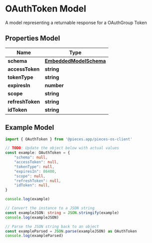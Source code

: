 
# OAuthToken Model

A model representing a returnable response for a OAuthGroup Token

## Properties Model

Name | Type
------------ | -------------
**schema** | [**EmbeddedModelSchema**](EmbeddedModelSchema)
**accessToken** | **string**
**tokenType** | **string**
**expiresIn** | **number**
**scope** | **string**
**refreshToken** | **string**
**idToken** | **string**

## Example Model

```typescript
import { OAuthToken } from '@pieces.app/pieces-os-client'

// TODO: Update the object below with actual values
const example: OAuthToken = {
    "schema": null,
    "accessToken": null,
    "tokenType": null,
    "expiresIn": 86400,
    "scope": null,
    "refreshToken": null,
    "idToken": null,
}

console.log(example)

// Convert the instance to a JSON string
const exampleJSON: string = JSON.stringify(example)
console.log(exampleJSON)

// Parse the JSON string back to an object
const exampleParsed = JSON.parse(exampleJSON) as OAuthToken
console.log(exampleParsed)
```


